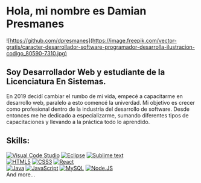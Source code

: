  # Hola, mi nombre es Damian Presmanes
 
 ![https://github.com/dpresmanes](https://image.freepik.com/vector-gratis/caracter-desarrollador-software-programador-desarrolla-ilustracion-codigo_80590-7310.jpg)
 
 ## Soy Desarrollador Web y estudiante de la Licenciatura En Sistemas. 

En 2019 decidí cambiar el rumbo de mi vida, empecé a capacitarme en desarrollo web, paralelo a esto comencé la univerdad. Mi objetivo es crecer como profesional dentro de la industria del desarrollo de software.
Desde entonces me he dedicado a especializarme, sumando diferentes tipos de capacitaciones y llevando a la práctica todo lo aprendido.

## Skills:
[![Visual Code Studio](https://img.shields.io/badge/Visual_Studio_Code-999999?style=for-the-badge&logo=visual-studio-code&logoColor=white&labelColor=101010)]()
[![Eclipse](https://img.shields.io/badge/Eclipse-FA7343?style=for-the-badge&logo=eclipse&logoColor=white&labelColor=101010)]()
[![Sublime text](https://img.shields.io/badge/Sublime_Text-1575F9?style=for-the-badge&logo=sublime-text&logoColor=white&labelColor=101010)]()
</br>
[![HTML5](https://img.shields.io/badge/HTML5-3DDC84?style=for-the-badge&logo=html5&logoColor=white&labelColor=101010)]()
[![CSS3](https://img.shields.io/badge/CSS-0095D5?style=for-the-badge&logo=css3&logoColor=white&labelColor=101010)]()
[![React](https://img.shields.io/badge/React-3DDC84?style=for-the-badge&logo=React&logoColor=white&labelColor=101010)]()
</br>
[![Java](https://img.shields.io/badge/Java-007396?style=for-the-badge&logo=java&logoColor=white&labelColor=101010)]()
[![JavaScript](https://img.shields.io/badge/JavaScript-F7DF1E?style=for-the-badge&logo=javascript&logoColor=white&labelColor=101010)]()
[![MySQL](https://img.shields.io/badge/MySQL-4479A1?style=for-the-badge&logo=mysql&logoColor=white&labelColor=101010)]()
[![Node.JS](https://img.shields.io/badge/Node.JS-339933?style=for-the-badge&logo=node.js&logoColor=white&labelColor=101010)]()
</br>
And more...
